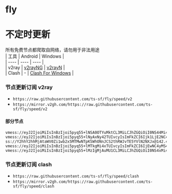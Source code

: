 # fly
# 不定时更新
所有免费节点都爬取自网络，请勿用于非法用途  
|  工具  | Android  | Windows  |  
|  ----  | ----   | ----  |  
| v2ray  | [v2rayNG](https://github.com/2dust/v2rayNG/releases) | [v2rayN](https://github.com/2dust/v2rayN/releases) |  
| Clash  | - | [Clash For Windows](https://github.com/2dust/clashN/releases) | 
  
### 节点更新订阅  v2ray
- `https://raw.githubusercontent.com/ts-sf/fly/speed/v2`  
- `https://mirror.v2gh.com/https://raw.githubusercontent.com/ts-sf/fly/speed/v2`  

#### 部分节点  
``` 
vmess://eyJ2IjoiMiIsInBzIjoi5pyq55+lNSA0OTYuMktCL3MiLCJhZGQiOiI0NS44Mi4yNDYuMTczIiwicG9ydCI6IjI2NTIxIiwiaWQiOiJjZmY3MDAxZS0zYTc0LTQzZTgtYmZkOC1hN2FmOTYzMGE1OGIiLCJhaWQiOiIwIiwic2N5IjoiYXV0byIsIm5ldCI6InRjcCIsInR5cGUiOiJub25lIiwiaG9zdCI6IiIsInBhdGgiOiIiLCJ0bHMiOiIiLCJzbmkiOiIiLCJ0ZXN0X25hbWUiOiI1In0=
vmess://eyJ2IjoiMiIsInBzIjoi5pyq55+lNyAxNy42TUIvcyIsImFkZCI6Ijk1LjE2NC4zOC42IiwicG9ydCI6IjIxOTM4IiwiaWQiOiI1ODNiZWJlZi0zZTBiLTRjODUtYmE4MC0zOWUwN2NlMzVhZDkiLCJhaWQiOiIwIiwic2N5IjoiYXV0byIsIm5ldCI6InRjcCIsInR5cGUiOiJub25lIiwiaG9zdCI6IiIsInBhdGgiOiIiLCJ0bHMiOiIiLCJzbmkiOiIiLCJ0ZXN0X25hbWUiOiI3In0=
ss://Y2hhY2hhMjAtaWV0Zi1wb2x5MTMwNTpKSWhONnJCS2thRWJvTE5YVlN2NXJx@142.4.216.225:80#%E6%9C%AA%E7%9F%A512%2019.4MB%2Fs
vmess://eyJ2IjoiMiIsInBzIjoi5pyq55+lMTkgMi4xTUIvcyIsImFkZCI6IjEwNC4yMS40NC4xODUiLCJwb3J0IjoiODQ0MyIsImlkIjoiMTY3Y2IzNDMtMmI1Ny00ZWZlLWEzNTAtMmI5NzNiYzM3ODZlIiwiYWlkIjoiMCIsInNjeSI6ImF1dG8iLCJuZXQiOiJ3cyIsInR5cGUiOiItLS0iLCJob3N0IjoibWFuYWdlci5vbmV0d290aHJlZTEyMy5pciIsInBhdGgiOiIv8J+GlEBNM0hESU8xIiwidGxzIjoidGxzIiwic25pIjoibWFuYWdlci5vbmV0d290aHJlZTEyMy5pciIsInRlc3RfbmFtZSI6IjE5In0=
vmess://eyJ2IjoiMiIsInBzIjoi5pyq55+lMzIgMjAuMU1CL3MiLCJhZGQiOiI0NS4xMi4xMzMuNDMiLCJwb3J0IjoiMjg0NDQiLCJpZCI6IjFiZThlZGRiLTRmOGMtNDVkMC1iMmExLWU1MzhlYjNhYmQzOSIsImFpZCI6IjAiLCJzY3kiOiJhdXRvIiwibmV0IjoidGNwIiwidHlwZSI6Im5vbmUiLCJob3N0IjoiIiwicGF0aCI6Ii8iLCJ0bHMiOiIiLCJzbmkiOiIiLCJ0ZXN0X25hbWUiOiIzMiJ9
```
### 节点更新订阅  clash
- `https://raw.githubusercontent.com/ts-sf/fly/speed/clash`  
- `https://mirror.v2gh.com/https://raw.githubusercontent.com/ts-sf/fly/speed/clash`  


